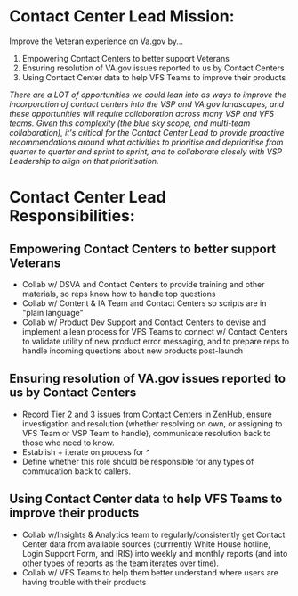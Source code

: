# Contact Center Lead Mission:

Improve the Veteran experience on Va.gov by...

1) Empowering Contact Centers to better support Veterans
1) Ensuring resolution of VA.gov issues reported to us by Contact Centers
1) Using Contact Center data to help VFS Teams to improve their products

*There are a LOT of opportunities we could lean into as ways to improve the incorporation of contact centers into the VSP and VA.gov landscapes, and these opportunities will require collaboration across many VSP and VFS teams. Given this complexity (the blue sky scope, and multi-team collaboration), it's critical for the Contact Center Lead to provide proactive recommendations around what activities to prioritise and deprioritise from quarter to quarter and sprint to sprint, and to collaborate closely with VSP Leadership to align on that prioritisation.*

# Contact Center Lead Responsibilities:

## Empowering Contact Centers to better support Veterans
- Collab w/ DSVA and Contact Centers to provide training and other materials, so reps know how to handle top questions
- Collab w/ Content & IA Team and Contact Centers so scripts are in "plain language"
- Collab w/ Product Dev Support and Contact Centers to devise and implement a lean process for VFS Teams to connect w/ Contact Centers to validate utility of new product error messaging, and to prepare reps to handle incoming questions about new products post-launch

## Ensuring resolution of VA.gov issues reported to us by Contact Centers
- Record Tier 2 and 3 issues from Contact Centers in ZenHub, ensure investigation and resolution (whether resolving on own, or assigning to VFS Team or VSP Team to handle), communicate resolution back to those who need to know.
- Establish + iterate on process for ^
- Define whether this role should be responsible for any types of commucation back to callers.

## Using Contact Center data to help VFS Teams to improve their products
- Collab w/Insights & Analytics team to regularly/consistently get Contact Center data from available sources (currrently White House hotline, Login Support Form, and IRIS) into weekly and monthly reports (and into other types of reports as the team iterates over time).
- Collab w/ VFS Teams to help them better understand where users are having trouble with their products
